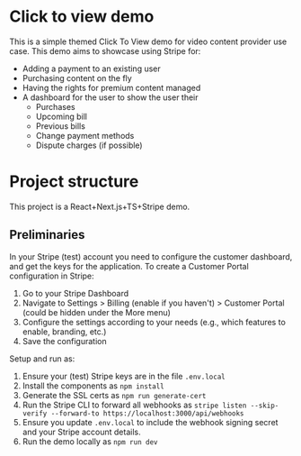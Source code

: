 # Click to view demo
This is a simple themed Click To View demo for video content provider use case.
This demo aims to showcase using Stripe for:
* Adding a payment to an existing user
* Purchasing content on the fly
* Having the rights for premium content managed
* A dashboard for the user to show the user their
    * Purchases
    * Upcoming bill
    * Previous bills
    * Change payment methods
    * Dispute charges (if possible)

# Project structure
This project is a React+Next.js+TS+Stripe demo.

## Preliminaries
In your Stripe (test) account you need to configure the customer dashboard, and get the keys for the application.
To create a Customer Portal configuration in Stripe:
 1. Go to your Stripe Dashboard
 2. Navigate to Settings > Billing (enable if you haven't) > Customer Portal (could be hidden under the More menu)
 3. Configure the settings according to your needs (e.g., which features to enable, branding, etc.)
 4. Save the configuration

Setup and run as:
1. Ensure your (test) Stripe keys are in the file `.env.local`
2. Install the components as `npm install`
3. Generate the SSL certs as `npm run generate-cert`
4. Run the Stripe CLI to forward all webhooks as `stripe listen --skip-verify --forward-to https://localhost:3000/api/webhooks`
5. Ensure you update `.env.local` to include the webhook signing secret and your Stripe account details.
5. Run the demo locally as `npm run dev`
